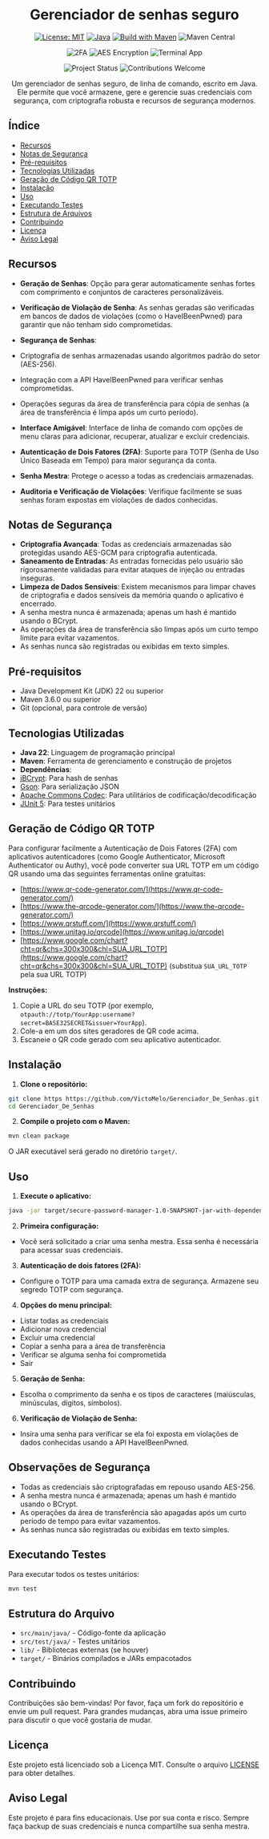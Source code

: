 <div align="center">

# Gerenciador de senhas seguro

<!-- ========== Informações do projeto ========== -->

[![License: MIT](https://img.shields.io/badge/License-MIT-purple.svg)](LICENSE)
[![Java](https://img.shields.io/badge/Java-22-blue.svg)](https://www.oracle.com/java/technologies/javase/22-relnote-issues.html)
[![Build with Maven](https://img.shields.io/badge/Build-Maven-brightgreen.svg)](https://maven.apache.org/)
![Maven Central](https://img.shields.io/badge/Maven-dependencies-blue?logo=apachemaven)

<!-- ========== Funcionalidades ========== -->

![2FA](https://img.shields.io/badge/2FA-TOTP-green?style=flat)
![AES Encryption](https://img.shields.io/badge/Encryption-AES256-blue?style=flat)
![Terminal App](https://img.shields.io/badge/Interface-Terminal-informational?style=flat)

<!-- ========== Status do projeto ========== -->

![Project Status](https://img.shields.io/badge/status-active-brightgreen?style=flat)
![Contributions Welcome](https://img.shields.io/badge/contributions-welcome-orange?style=flat)



Um gerenciador de senhas seguro, de linha de comando, escrito em Java. Ele permite que você armazene, gere e gerencie suas credenciais com segurança, com criptografia robusta e recursos de segurança modernos.

</div>

## Índice
- [Recursos](#recursos)
- [Notas de Segurança](#notas-de-segurança)
- [Pré-requisitos](#pré-requisitos)
- [Tecnologias Utilizadas](#tecnologias-utilizadas)
- [Geração de Código QR TOTP](#geração-de-código-qr-totp)
- [Instalação](#instalação)
- [Uso](#uso)
- [Executando Testes](#executando-testes)
- [Estrutura de Arquivos](#estrutura-de-arquivos)
- [Contribuindo](#contribuindo)
- [Licença](#licença)
- [Aviso Legal](#aviso-Legal)

## Recursos

- **Geração de Senhas**: Opção para gerar automaticamente senhas fortes com comprimento e conjuntos de caracteres personalizáveis.

- **Verificação de Violação de Senha**: As senhas geradas são verificadas em bancos de dados de violações (como o HaveIBeenPwned) para garantir que não tenham sido comprometidas.
- **Segurança de Senhas**:
- Criptografia de senhas armazenadas usando algoritmos padrão do setor (AES-256).
- Integração com a API HaveIBeenPwned para verificar senhas comprometidas.
- Operações seguras da área de transferência para cópia de senhas (a área de transferência é limpa após um curto período).
- **Interface Amigável**: Interface de linha de comando com opções de menu claras para adicionar, recuperar, atualizar e excluir credenciais.
- **Autenticação de Dois Fatores (2FA)**: Suporte para TOTP (Senha de Uso Único Baseada em Tempo) para maior segurança da conta.
- **Senha Mestra**: Protege o acesso a todas as credenciais armazenadas.
- **Auditoria e Verificação de Violações**: Verifique facilmente se suas senhas foram expostas em violações de dados conhecidas.

## Notas de Segurança

- **Criptografia Avançada**: Todas as credenciais armazenadas são protegidas usando AES-GCM para criptografia autenticada.
- **Saneamento de Entradas**: As entradas fornecidas pelo usuário são rigorosamente validadas para evitar ataques de injeção ou entradas inseguras.
- **Limpeza de Dados Sensíveis**: Existem mecanismos para limpar chaves de criptografia e dados sensíveis da memória quando o aplicativo é encerrado.
- A senha mestra nunca é armazenada; apenas um hash é mantido usando o BCrypt.
- As operações da área de transferência são limpas após um curto tempo limite para evitar vazamentos.
- As senhas nunca são registradas ou exibidas em texto simples.

## Pré-requisitos

- Java Development Kit (JDK) 22 ou superior
- Maven 3.6.0 ou superior
- Git (opcional, para controle de versão)

## Tecnologias Utilizadas

- **Java 22**: Linguagem de programação principal
- **Maven**: Ferramenta de gerenciamento e construção de projetos
- **Dependências**:
- [jBCrypt](https://www.mindrot.org/projects/jBCrypt/): Para hash de senhas
- [Gson](https://github.com/google/gson): Para serialização JSON
- [Apache Commons Codec](https://commons.apache.org/proper/commons-codec/): Para utilitários de codificação/decodificação
- [JUnit 5](https://junit.org/junit5/): Para testes unitários

## Geração de Código QR TOTP

Para configurar facilmente a Autenticação de Dois Fatores (2FA) com aplicativos autenticadores (como Google Authenticator, Microsoft Authenticator ou Authy), você pode converter sua URL TOTP em um código QR usando uma das seguintes ferramentas online gratuitas:

- [https://www.qr-code-generator.com/](https://www.qr-code-generator.com/)
- [https://www.the-qrcode-generator.com/](https://www.the-qrcode-generator.com/)
- [https://www.qrstuff.com/](https://www.qrstuff.com/)
- [https://www.unitag.io/qrcode](https://www.unitag.io/qrcode)
- [https://www.google.com/chart?cht=qr&chs=300x300&chl=SUA_URL_TOTP](https://www.google.com/chart?cht=qr&chs=300x300&chl=SUA_URL_TOTP) (substitua `SUA_URL_TOTP` pela sua URL TOTP)

**Instruções:**
1. Copie a URL do seu TOTP (por exemplo, `otpauth://totp/YourApp:username?secret=BASE32SECRET&issuer=YourApp`).
2. Cole-a em um dos sites geradores de QR code acima.
3. Escaneie o QR code gerado com seu aplicativo autenticador.

## Instalação

1. **Clone o repositório:**
```sh
git clone https https://github.com/VictoMelo/Gerenciador_De_Senhas.git
cd Gerenciador_De_Senhas
```

2. **Compile o projeto com o Maven:**
```sh
mvn clean package
```
O JAR executável será gerado no diretório `target/`.

## Uso

1. **Execute o aplicativo:**
```sh
java -jar target/secure-password-manager-1.0-SNAPSHOT-jar-with-dependencies.jar
```

2. **Primeira configuração:**
- Você será solicitado a criar uma senha mestra. Essa senha é necessária para acessar suas credenciais.

3. **Autenticação de dois fatores (2FA):**
- Configure o TOTP para uma camada extra de segurança. Armazene seu segredo TOTP com segurança.

4. **Opções do menu principal:**
- Listar todas as credenciais
- Adicionar nova credencial
- Excluir uma credencial
- Copiar a senha para a área de transferência
- Verificar se alguma senha foi comprometida
- Sair

5. **Geração de Senha:**
- Escolha o comprimento da senha e os tipos de caracteres (maiúsculas, minúsculas, dígitos, símbolos).

6. **Verificação de Violação de Senha:**
- Insira uma senha para verificar se ela foi exposta em violações de dados conhecidas usando a API HaveIBeenPwned.

## Observações de Segurança

- Todas as credenciais são criptografadas em repouso usando AES-256.
- A senha mestra nunca é armazenada; apenas um hash é mantido usando o BCrypt.
- As operações da área de transferência são apagadas após um curto período de tempo para evitar vazamentos.
- As senhas nunca são registradas ou exibidas em texto simples.

## Executando Testes

Para executar todos os testes unitários:
```sh
mvn test
```

## Estrutura do Arquivo

- `src/main/java/` - Código-fonte da aplicação
- `src/test/java/` - Testes unitários
- `lib/` - Bibliotecas externas (se houver)
- `target/` - Binários compilados e JARs empacotados

## Contribuindo

Contribuições são bem-vindas! Por favor, faça um fork do repositório e envie um pull request. Para grandes mudanças, abra uma issue primeiro para discutir o que você gostaria de mudar.

## Licença

Este projeto está licenciado sob a Licença MIT. Consulte o arquivo [LICENSE](LICENSE) para obter detalhes.

## Aviso Legal

Este projeto é para fins educacionais. Use por sua conta e risco. Sempre faça backup de suas credenciais e nunca compartilhe sua senha mestra.
